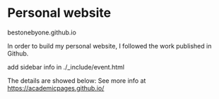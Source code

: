Personal website
========
bestonebyone.github.io

In order to build my personal website, I followed the work published in Github.

add sidebar info in ./_include/event.html 

The details are showed below:
See more info at https://academicpages.github.io/
